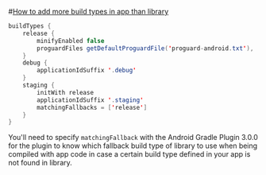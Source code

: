 #[How to add more build types in app than library](https://stackoverflow.com/questions/49286743/how-to-add-more-build-types-in-app-than-library)

```java
buildTypes {
    release {
        minifyEnabled false
        proguardFiles getDefaultProguardFile('proguard-android.txt'), 'proguard-rules.pro'
    }
    debug {
        applicationIdSuffix '.debug'
    }
    staging {
        initWith release
        applicationIdSuffix '.staging'
        matchingFallbacks = ['release']
    }
}
```

You'll need to specify `matchingFallback` with the Android Gradle Plugin 3.0.0 for the plugin to know which fallback build type of library to use when being compiled with app code in case a certain build type defined in your app is not found in library.